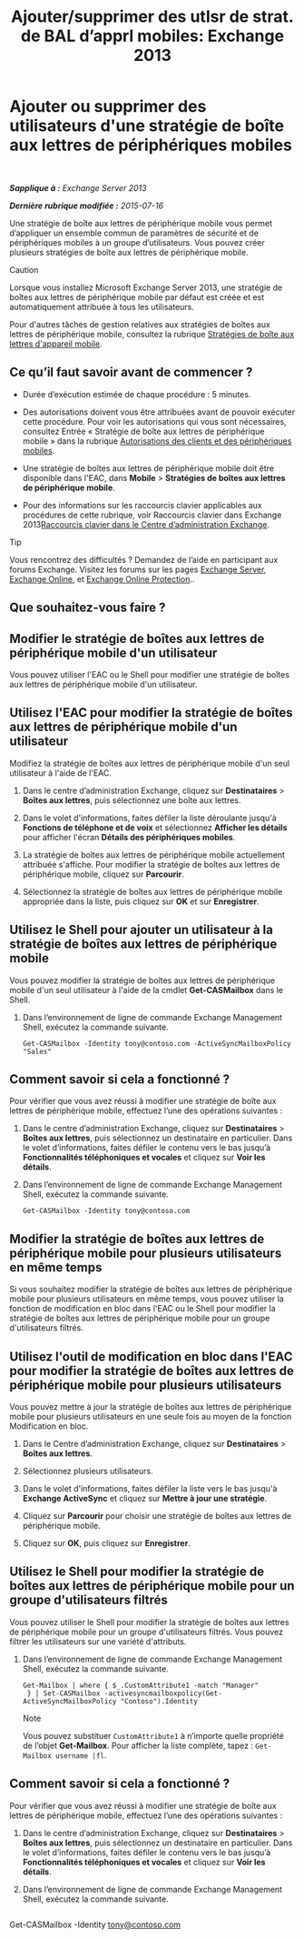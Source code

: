 ﻿---
title: 'Ajouter/supprimer des utlsr de strat. de BAL d’apprl mobiles: Exchange 2013'
TOCTitle: Ajouter ou supprimer des utilisateurs d'une stratégie de boîte aux lettres de périphériques mobiles
ms:assetid: 4ca8e395-c074-4165-b788-16fae3e2ccab
ms:mtpsurl: https://technet.microsoft.com/fr-fr/library/Aa997929(v=EXCHG.150)
ms:contentKeyID: 50478137
ms.date: 04/24/2018
mtps_version: v=EXCHG.150
ms.translationtype: HT
---

# Ajouter ou supprimer des utilisateurs d'une stratégie de boîte aux lettres de périphériques mobiles

 

_**Sapplique à :** Exchange Server 2013_

_**Dernière rubrique modifiée :** 2015-07-16_

Une stratégie de boîte aux lettres de périphérique mobile vous permet d’appliquer un ensemble commun de paramètres de sécurité et de périphériques mobiles à un groupe d’utilisateurs. Vous pouvez créer plusieurs stratégies de boîte aux lettres de périphérique mobile.

> [!CAUTION]
> Lorsque vous installez Microsoft Exchange Server 2013, une stratégie de boîtes aux lettres de périphérique mobile par défaut est créée et est automatiquement attribuée à tous les utilisateurs.


Pour d'autres tâches de gestion relatives aux stratégies de boîtes aux lettres de périphérique mobile, consultez la rubrique [Stratégies de boîte aux lettres d'appareil mobile](mobile-device-mailbox-policies-exchange-2013-help.md).

## Ce qu’il faut savoir avant de commencer ?

  - Durée d’exécution estimée de chaque procédure : 5 minutes.

  - Des autorisations doivent vous être attribuées avant de pouvoir exécuter cette procédure. Pour voir les autorisations qui vous sont nécessaires, consultez Entrée « Stratégie de boîte aux lettres de périphérique mobile » dans la rubrique [Autorisations des clients et des périphériques mobiles](clients-and-mobile-devices-permissions-exchange-2013-help.md).

  - Une stratégie de boîtes aux lettres de périphérique mobile doit être disponible dans l'EAC, dans **Mobile** \> **Stratégies de boîtes aux lettres de périphérique mobile**.

  - Pour des informations sur les raccourcis clavier applicables aux procédures de cette rubrique, voir Raccourcis clavier dans Exchange 2013[Raccourcis clavier dans le Centre d’administration Exchange](keyboard-shortcuts-in-the-exchange-admin-center-exchange-online-protection-help.md).

> [!TIP]
> Vous rencontrez des difficultés ? Demandez de l’aide en participant aux forums Exchange. Visitez les forums sur les pages <a href="https://go.microsoft.com/fwlink/p/?linkid=60612">Exchange Server</a>, <a href="https://go.microsoft.com/fwlink/p/?linkid=267542">Exchange Online</a>, et <a href="https://go.microsoft.com/fwlink/p/?linkid=285351">Exchange Online Protection</a>..


## Que souhaitez-vous faire ?

## Modifier le stratégie de boîtes aux lettres de périphérique mobile d'un utilisateur

Vous pouvez utiliser l'EAC ou le Shell pour modifier une stratégie de boîtes aux lettres de périphérique mobile d'un utilisateur.

## Utilisez l'EAC pour modifier la stratégie de boîtes aux lettres de périphérique mobile d'un utilisateur

Modifiez la stratégie de boîtes aux lettres de périphérique mobile d'un seul utilisateur à l'aide de l'EAC.

1.  Dans le centre d’administration Exchange, cliquez sur **Destinataires** \> **Boîtes aux lettres**, puis sélectionnez une boîte aux lettres.

2.  Dans le volet d'informations, faites défiler la liste déroulante jusqu'à **Fonctions de téléphone et de voix** et sélectionnez **Afficher les détails** pour afficher l'écran **Détails des périphériques mobiles**.

3.  La stratégie de boîtes aux lettres de périphérique mobile actuellement attribuée s'affiche. Pour modifier la stratégie de boîtes aux lettres de périphérique mobile, cliquez sur **Parcourir**.

4.  Sélectionnez la stratégie de boîtes aux lettres de périphérique mobile appropriée dans la liste, puis cliquez sur **OK** et sur **Enregistrer**.

## Utilisez le Shell pour ajouter un utilisateur à la stratégie de boîtes aux lettres de périphérique mobile

Vous pouvez modifier la stratégie de boîtes aux lettres de périphérique mobile d'un seul utilisateur à l'aide de la cmdlet **Get-CASMailbox** dans le Shell.

1.  Dans l’environnement de ligne de commande Exchange Management Shell, exécutez la commande suivante.
    
        Get-CASMailbox -Identity tony@contoso.com -ActiveSyncMailboxPolicy "Sales" 

## Comment savoir si cela a fonctionné ?

Pour vérifier que vous avez réussi à modifier une stratégie de boîte aux lettres de périphérique mobile, effectuez l’une des opérations suivantes :

1.  Dans le centre d’administration Exchange, cliquez sur **Destinataires** \> **Boîtes aux lettres**, puis sélectionnez un destinataire en particulier. Dans le volet d’informations, faites défiler le contenu vers le bas jusqu’à **Fonctionnalités téléphoniques et vocales** et cliquez sur **Voir les détails**.

2.  Dans l’environnement de ligne de commande Exchange Management Shell, exécutez la commande suivante.
    
        Get-CASMailbox -Identity tony@contoso.com 

## Modifier la stratégie de boîtes aux lettres de périphérique mobile pour plusieurs utilisateurs en même temps

Si vous souhaitez modifier la stratégie de boîtes aux lettres de périphérique mobile pour plusieurs utilisateurs en même temps, vous pouvez utiliser la fonction de modification en bloc dans l'EAC ou le Shell pour modifier la stratégie de boîtes aux lettres de périphérique mobile pour un groupe d'utilisateurs filtrés.

## Utilisez l'outil de modification en bloc dans l'EAC pour modifier la stratégie de boîtes aux lettres de périphérique mobile pour plusieurs utilisateurs

Vous pouvez mettre à jour la stratégie de boîtes aux lettres de périphérique mobile pour plusieurs utilisateurs en une seule fois au moyen de la fonction Modification en bloc.

1.  Dans le Centre d’administration Exchange, cliquez sur **Destinataires** \> **Boîtes aux lettres**.

2.  Sélectionnez plusieurs utilisateurs.

3.  Dans le volet d'informations, faites défiler la liste vers le bas jusqu'à **Exchange ActiveSync** et cliquez sur **Mettre à jour une stratégie**.

4.  Cliquez sur **Parcourir** pour choisir une stratégie de boîtes aux lettres de périphérique mobile.

5.  Cliquez sur **OK**, puis cliquez sur **Enregistrer**.

## Utilisez le Shell pour modifier la stratégie de boîtes aux lettres de périphérique mobile pour un groupe d'utilisateurs filtrés

Vous pouvez utiliser le Shell pour modifier la stratégie de boîtes aux lettres de périphérique mobile pour un groupe d'utilisateurs filtrés. Vous pouvez filtrer les utilisateurs sur une variété d'attributs.

1.  Dans l’environnement de ligne de commande Exchange Management Shell, exécutez la commande suivante.
    
        Get-Mailbox | where { $_.CustomAttribute1 -match "Manager"
         } | Set-CASMailbox -activesyncmailboxpolicy(Get-ActiveSyncMailboxPolicy "Contoso").Identity
    
    > [!NOTE]
    > Vous pouvez substituer <code>CustomAttribute1</code> à n’importe quelle propriété de l’objet <strong>Get-Mailbox</strong>. Pour afficher la liste complète, tapez : <code>Get-Mailbox username |fl</code>.


## Comment savoir si cela a fonctionné ?

Pour vérifier que vous avez réussi à modifier une stratégie de boîte aux lettres de périphérique mobile, effectuez l’une des opérations suivantes :

1.  Dans le centre d’administration Exchange, cliquez sur **Destinataires** \> **Boîtes aux lettres**, puis sélectionnez un destinataire en particulier. Dans le volet d’informations, faites défiler le contenu vers le bas jusqu’à **Fonctionnalités téléphoniques et vocales** et cliquez sur **Voir les détails**.

2.  Dans l’environnement de ligne de commande Exchange Management Shell, exécutez la commande suivante.
    
    ```powershell
Get-CASMailbox -Identity tony@contoso.com
```

